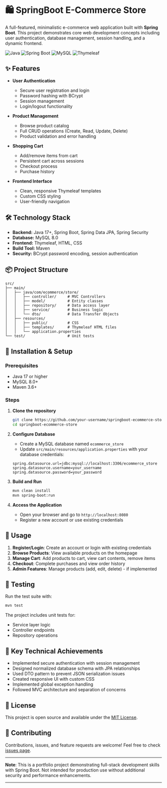 # 🛍️ SpringBoot E-Commerce Store

A full-featured, minimalistic e-commerce web application built with **Spring Boot**. This project demonstrates core web development concepts including user authentication, database management, session handling, and a dynamic frontend.

![Java](https://img.shields.io/badge/Java-17+-blue?style=flat&logo=openjdk)
![Spring Boot](https://img.shields.io/badge/Spring%20Boot-3.2-brightgreen?style=flat&logo=springboot)
![MySQL](https://img.shields.io/badge/MySQL-8.0-blue?style=flat&logo=mysql)
![Thymeleaf](https://img.shields.io/badge/Thymeleaf-3.1-green?style=flat&logo=thymeleaf)

## ✨ Features

- **User Authentication**
  - Secure user registration and login
  - Password hashing with BCrypt
  - Session management
  - Login/logout functionality

- **Product Management**
  - Browse product catalog
  - Full CRUD operations (Create, Read, Update, Delete)
  - Product validation and error handling

- **Shopping Cart**
  - Add/remove items from cart
  - Persistent cart across sessions
  - Checkout process
  - Purchase history

- **Frontend Interface**
  - Clean, responsive Thymeleaf templates
  - Custom CSS styling
  - User-friendly navigation

## 🛠️ Technology Stack

- **Backend:** Java 17+, Spring Boot, Spring Data JPA, Spring Security
- **Database:** MySQL 8.0
- **Frontend:** Thymeleaf, HTML, CSS
- **Build Tool:** Maven
- **Security:** BCrypt password encoding, session authentication

## 📦 Project Structure

```
src/
├── main/
│   ├── java/com/ecommerce/store/
│   │   ├── controller/     # MVC Controllers
│   │   ├── model/          # Entity classes
│   │   ├── repository/     # Data access layer
│   │   ├── service/        # Business logic
│   │   └── dto/            # Data Transfer Objects
│   ├── resources/
│   │   ├── public/         # CSS
│   │   ├── templates/      # Thymeleaf HTML files
│   │   └── application.properties
└── test/                   # Unit tests
```

## 🚀 Installation & Setup

### Prerequisites
- Java 17 or higher
- MySQL 8.0+
- Maven 3.6+

### Steps
1. **Clone the repository**
   ```bash
   git clone https://github.com/your-username/springboot-ecommerce-store.git
   cd springboot-ecommerce-store
   ```

2. **Configure Database**
   - Create a MySQL database named `ecommerce_store`
   - Update `src/main/resources/application.properties` with your database credentials:
   ```properties
   spring.datasource.url=jdbc:mysql://localhost:3306/ecommerce_store
   spring.datasource.username=your_username
   spring.datasource.password=your_password
   ```

3. **Build and Run**
   ```bash
   mvn clean install
   mvn spring-boot:run
   ```

4. **Access the Application**
   - Open your browser and go to `http://localhost:8080`
   - Register a new account or use existing credentials

## 📖 Usage

1. **Register/Login**: Create an account or login with existing credentials
2. **Browse Products**: View available products on the homepage
3. **Manage Cart**: Add products to cart, view cart contents, remove items
4. **Checkout**: Complete purchases and view order history
5. **Admin Features**: Manage products (add, edit, delete) - if implemented

## 🧪 Testing

Run the test suite with:
```bash
mvn test
```

The project includes unit tests for:
- Service layer logic
- Controller endpoints
- Repository operations

## 🌟 Key Technical Achievements

- Implemented secure authentication with session management
- Designed normalized database schema with JPA relationships
- Used DTO pattern to prevent JSON serialization issues
- Created responsive UI with custom CSS
- Implemented global exception handling
- Followed MVC architecture and separation of concerns

## 📝 License

This project is open source and available under the [MIT License](LICENSE).

## 🤝 Contributing

Contributions, issues, and feature requests are welcome! Feel free to check [issues page](https://github.com/your-username/springboot-ecommerce-store/issues).

---

**Note**: This is a portfolio project demonstrating full-stack development skills with Spring Boot. Not intended for production use without additional security and performance enhancements.

---
